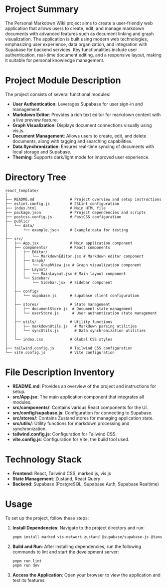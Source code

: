 # Project Summary
The Personal Markdown Wiki project aims to create a user-friendly web application that allows users to create, edit, and manage markdown documents with advanced features such as document linking and graph visualization. The application is built using modern web technologies, emphasizing user experience, data organization, and integration with Supabase for backend services. Key functionalities include user authentication, real-time document editing, and a responsive layout, making it suitable for personal knowledge management.

# Project Module Description
The project consists of several functional modules:
- **User Authentication**: Leverages Supabase for user sign-in and management.
- **Markdown Editor**: Provides a rich text editor for markdown content with a live preview feature.
- **Graph Visualization**: Displays document connections visually using vis.js.
- **Document Management**: Allows users to create, edit, and delete documents, along with tagging and searching capabilities.
- **Data Synchronization**: Ensures real-time syncing of documents with local storage and Supabase.
- **Theming**: Supports dark/light mode for improved user experience.

# Directory Tree
```
react_template/
│
├── README.md                # Project overview and setup instructions
├── eslint.config.js         # ESLint configuration
├── index.html               # Main HTML file
├── package.json             # Project dependencies and scripts
├── postcss.config.js        # PostCSS configuration
├── public/
│   └── data/
│       └── example.json     # Example data for testing
│
├── src/
│   ├── App.jsx              # Main application component
│   ├── components/          # React components
│   │   ├── Editor/
│   │   │   └── MarkdownEditor.jsx # Markdown editor component
│   │   ├── Graph/
│   │   │   └── GraphView.jsx # Graph visualization component
│   │   ├── Layout/
│   │   │   └── MainLayout.jsx # Main layout component
│   │   └── Sidebar/
│   │       └── Sidebar.jsx  # Sidebar component
│   │
│   ├── config/
│   │   └── supabase.js      # Supabase client configuration
│   │
│   ├── stores/              # State management
│   │   ├── documentStore.js  # Document state management
│   │   └── userStore.js      # User authentication state management
│   │
│   ├── utils/               # Utility functions
│   │   ├── markdownUtils.js   # Markdown parsing utilities
│   │   └── syncUtils.js       # Data synchronization utilities
│   │
│   └── index.css            # Global CSS styles
│
├── tailwind.config.js       # Tailwind CSS configuration
└── vite.config.js           # Vite configuration
```

# File Description Inventory
- **README.md**: Provides an overview of the project and instructions for setup.
- **src/App.jsx**: The main application component that integrates all modules.
- **src/components/**: Contains various React components for the UI.
- **src/config/supabase.js**: Configuration for connecting to Supabase.
- **src/stores/**: Contains Zustand stores for managing application state.
- **src/utils/**: Utility functions for markdown processing and synchronization.
- **tailwind.config.js**: Configuration for Tailwind CSS.
- **vite.config.js**: Configuration for Vite, the build tool used.

# Technology Stack
- **Frontend**: React, Tailwind CSS, marked.js, vis.js
- **State Management**: Zustand, React Query
- **Backend**: Supabase (PostgreSQL, Supabase Auth, Supabase Realtime)

# Usage
To set up the project, follow these steps:
1. **Install Dependencies**:
   Navigate to the project directory and run:
   ```bash
   pnpm install marked vis-network zustand @supabase/supabase-js @tanstack/react-query @tailwindcss/typography
   ```
2. **Build and Run**:
   After installing dependencies, run the following commands to lint and start the development server:
   ```bash
   pnpm run lint
   pnpm run dev
   ```
3. **Access the Application**:
   Open your browser to view the application and test its features.